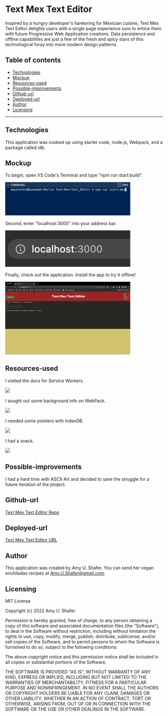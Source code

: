 # Text Mex Text Editor

Inspired by a hungry developer's hankering for Mexician cuisine, Text Mex Text Editor delights users with a single page experience sure to entice them with future Progressive Web Application creations. Data persistence and offline capabilities are just a few of the fresh and spicy stars of this technological foray into more modern design patterns.

## Table of contents

- [Technologies](#technologies)
- [Mockup](#mockup)
- [Resources-used](#resources-used)
- [Possible-improvements](#possible-improvements)
- [Github-url](#github-url)
- [Deployed-url](#deployed-url)
- [Author](#author)
- [Licensing](#licensing)

---

## Technologies

This application was cooked up using starter code, node.js, Webpack, and a package called idb.

## Mockup

To begin, open VS Code's Terminal and type "npm run start:build".

<img src="client/src/images/tmte1.png" alt="Step 1" width="400"/>

Second, enter "localhost:3000" into your address bar.

<img src="client/src/images/tmte2.png" alt="Step 2" width="400"/>

Finally, check out the application. Install the app to try it offline!

<img src="client/src/images/tmte3.png" alt="Step 3" width="400"/>

## Resources-used

I visited the docs for Service Workers.

[![](https://img.shields.io/badge/Service-Worker-%23017d2b)](https://developer.chrome.com/docs/workbox/service-worker-overview/)

I sought out some background info on WebPack.

[![](https://img.shields.io/badge/Web-Pack-%23f5f5f5)](https://flaviocopes.com/webpack/)

I needed some pointers with IndexDB.

[![](https://img.shields.io/badge/Index-DB-%23aa0e20)](https://www.youtube.com/watch?v=g4U5WRzHitM)

I had a snack.

[![](https://img.shields.io/badge/Vegan-Tacos-%23d4c462)](https://www.theveganstoner.com/search?q=tacos&x=0&y=0)

## Possible-improvements

I had a hard time with ASCII Art and decided to save the struggle for a future iteration of the project.

## Github-url

<a href="https://github.com/AmyShafer/Text-Mex-Text-Editor">Text Mex Text Editor Repo</a>

## Deployed-url

<a href="link">Text Mex Text Editor URL</a>

## Author

This application was created by Amy U. Shafer. You can send her vegan enchiladas recipes at Amy.U.Shafer@gmail.com.

## Licensing

MIT License

Copyright (c) 2022 Amy U. Shafer

Permission is hereby granted, free of charge, to any person obtaining a copy
of this software and associated documentation files (the "Software"), to deal
in the Software without restriction, including without limitation the rights
to use, copy, modify, merge, publish, distribute, sublicense, and/or sell
copies of the Software, and to permit persons to whom the Software is
furnished to do so, subject to the following conditions:

The above copyright notice and this permission notice shall be included in all
copies or substantial portions of the Software.

THE SOFTWARE IS PROVIDED "AS IS", WITHOUT WARRANTY OF ANY KIND, EXPRESS OR
IMPLIED, INCLUDING BUT NOT LIMITED TO THE WARRANTIES OF MERCHANTABILITY,
FITNESS FOR A PARTICULAR PURPOSE AND NONINFRINGEMENT. IN NO EVENT SHALL THE
AUTHORS OR COPYRIGHT HOLDERS BE LIABLE FOR ANY CLAIM, DAMAGES OR OTHER
LIABILITY, WHETHER IN AN ACTION OF CONTRACT, TORT OR OTHERWISE, ARISING FROM,
OUT OF OR IN CONNECTION WITH THE SOFTWARE OR THE USE OR OTHER DEALINGS IN THE
SOFTWARE.
